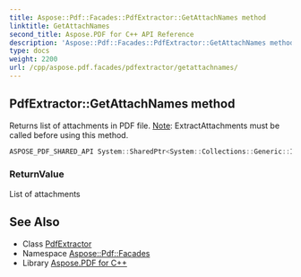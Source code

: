 ```yaml
---
title: Aspose::Pdf::Facades::PdfExtractor::GetAttachNames method
linktitle: GetAttachNames
second_title: Aspose.PDF for C++ API Reference
description: 'Aspose::Pdf::Facades::PdfExtractor::GetAttachNames method. Returns list of attachments in PDF file. Note: ExtractAttachments must be called before using this method in C++.'
type: docs
weight: 2200
url: /cpp/aspose.pdf.facades/pdfextractor/getattachnames/
---
```

## PdfExtractor::GetAttachNames method


Returns list of attachments in PDF file. [Note](../../../aspose.pdf/note/): ExtractAttachments must be called before using this method.

```cpp
ASPOSE_PDF_SHARED_API System::SharedPtr<System::Collections::Generic::IList<System::String>> Aspose::Pdf::Facades::PdfExtractor::GetAttachNames()
```


### ReturnValue

List of attachments

## See Also

* Class [PdfExtractor](../)
* Namespace [Aspose::Pdf::Facades](../../)
* Library [Aspose.PDF for C++](../../../)
